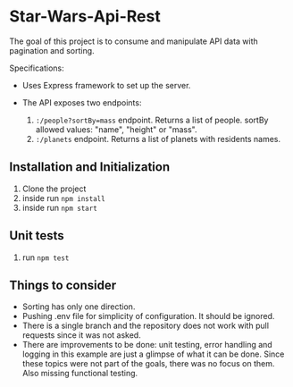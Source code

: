 # Star-Wars-Api-Rest

The goal of this project is to consume and manipulate API data with pagination and sorting.

Specifications:

- Uses Express framework to set up the server.
- The API exposes two endpoints:

  1. `:/people?sortBy=mass` endpoint. Returns a list of people. sortBy allowed values: "name", "height" or "mass".
  2. `:/planets` endpoint. Returns a list of planets with residents names.

## Installation and Initialization

1. Clone the project
2. inside run `npm install`
3. inside run `npm start`

## Unit tests

1. run `npm test`

## Things to consider

- Sorting has only one direction.
- Pushing .env file for simplicity of configuration. It should be ignored.
- There is a single branch and the repository does not work with pull requests since it was not asked.
- There are improvements to be done: unit testing, error handling and logging in this example are just a glimpse of what it can be done. Since these topics were not part of the goals, there was no focus on them. Also missing functional testing.
